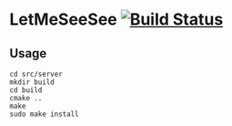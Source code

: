 # LetMeSeeSee [![Build Status](https://travis-ci.com/zxc479773533/LetMeSeeSee.svg?token=5zDzDfTUA9XfQtccPmCX&branch=master)](https://travis-ci.com/zxc479773533/LetMeSeeSee)

## Usage

```shell
cd src/server
mkdir build
cd build
cmake ..
make
sudo make install
```